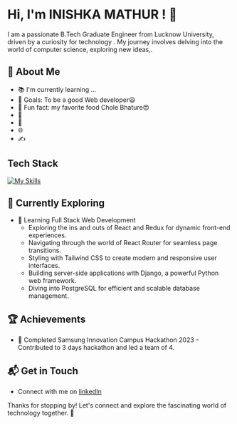 
###
<!---
Inishka/Inishka is a ✨ special ✨ repository because its `README.md` (this file) appears on your GitHub profile.
You can click the Preview link to take a look at your changes.
--->
# Hi, I'm INISHKA MATHUR ! 👋

I am a passionate B.Tech Graduate Engineer from Lucknow University, driven by a curiosity for technology . My journey involves delving into the world of computer science, exploring new ideas,.


## 🚀 About Me

- 📚 I'm currently learning ...
- 🎯 Goals: To be a good Web developer😃
- 🎲 Fun fact: my favorite food Chole Bhature😍
- 🔭 
- 📝
- 🌐
- ✍️ 


## Tech Stack
[![My Skills](https://skillicons.dev/icons?i=js,html,css,django,nodejs,react,typscript)](https://skillicons.dev)

## 🌱 Currently Exploring

- 🚀 Learning Full Stack Web Development
  - Exploring the ins and outs of React and Redux for dynamic front-end experiences.
  - Navigating through the world of React Router for seamless page transitions.
  - Styling with Tailwind CSS to create modern and responsive user interfaces.
  - Building server-side applications with Django, a powerful Python web framework.
  - Diving into PostgreSQL for efficient and scalable database management.

 ## 🏆 Achievements

- 🌟 Completed Samsung Innovation Campus Hackathon 2023 - Contributed to 3 days hackathon and led a team of 4.


## 📬 Get in Touch

- Connect with me on [linkedIn](https://www.linkedin.com/in/inishka-mathur/)


Thanks for stopping by! Let's connect and explore the fascinating world of technology together. 🚀



<!--

Here are some ideas to get you started:

- 🔭 I’m currently working on ...
- 🌱 I’m currently learning ...
- 👯 I’m looking to collaborate on ...
- 🤔 I’m looking for help with ...
- 💬 Ask me about ...
- 📫 How to reach me: ...
- 😄 Pronouns: ...
- ⚡ Fun fact: ...
-->

